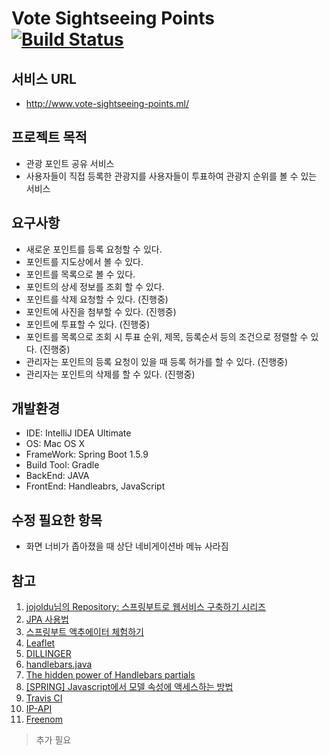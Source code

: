 # Vote Sightseeing Points [![Build Status](https://travis-ci.org/chungkang/vote-sightseeing-points.svg?branch=master)](https://travis-ci.org/chungkang/vote-sightseeing-points)

## 서비스 URL
 - http://www.vote-sightseeing-points.ml/

## 프로젝트 목적
 - 관광 포인트 공유 서비스
 - 사용자들이 직접 등록한 관광지를 사용자들이 투표하여 관광지 순위를 볼 수 있는 서비스

## 요구사항
 - 새로운 포인트를 등록 요청할 수 있다.
 - 포인트를 지도상에서 볼 수 있다.
 - 포인트를 목록으로 볼 수 있다.
 - 포인트의 상세 정보를 조회 할 수 있다.
 - 포인트를 삭제 요청할 수 있다. (진행중)
 - 포인트에 사진을 첨부할 수 있다. (진행중)
 - 포인트에 투표할 수 있다. (진행중)
 - 포인트를 목록으로 조회 시 투표 순위, 제목, 등록순서 등의 조건으로 정렬할 수 있다. (진행중)
 - 관리자는 포인트의 등록 요청이 있을 때 등록 허가를 할 수 있다. (진행중)
 - 관리자는 포인트의 삭제를 할 수 있다. (진행중)

## 개발환경
 - IDE: IntelliJ IDEA Ultimate
 - OS: Mac OS X
 - FrameWork: Spring Boot 1.5.9
 - Build Tool: Gradle
 - BackEnd: JAVA
 - FrontEnd: Handleabrs, JavaScript

## 수정 필요한 항목
 - 화면 너비가 좁아졌을 때 상단 네비게이션바 메뉴 사라짐

## 참고
1. [jojoldu님의 Repository: 스프링부트로 웹서비스 구축하기 시리즈](https://github.com/jojoldu/springboot-webservice)
2. [JPA 사용법](https://jobc.tistory.com/120)
3. [스프링부트 액추에이터 체험하기](http://forward.nhnent.com/hands-on-labs/java.spring-boot-actuator/index.html)
4. [Leaflet](https://leafletjs.com/)
5. [DILLINGER](https://dillinger.io/)
6. [handlebars.java](https://github.com/jknack/handlebars.java)
7. [The hidden power of Handlebars partials](https://cloudfour.com/thinks/the-hidden-power-of-handlebars-partials/)
8. [[SPRING] Javascript에서 모델 속성에 액세스하는 방법](https://cnpnote.tistory.com/entry/SPRING-Javascript%EC%97%90%EC%84%9C-%EB%AA%A8%EB%8D%B8-%EC%86%8D%EC%84%B1%EC%97%90-%EC%95%A1%EC%84%B8%EC%8A%A4%ED%95%98%EB%8A%94-%EB%B0%A9%EB%B2%95)
9. [Travis CI](https://travis-ci.org/)
10. [IP-API](http://ip-api.com/)
11. [Freenom](https://my.freenom.com/clientarea.php)

> 추가 필요

```sh
  
```
